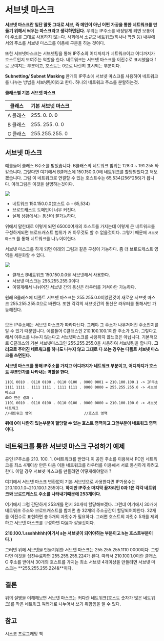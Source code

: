 # 서브넷 마스크

**서브넷 마스크란 일단 말뜻 그대로 서브, 즉 메인이 아닌 어떤 가공을 통한 네트워크를 만들기 위해서 씌우는 마스크라고 생각하면된다.** 우리는 IP주소를 배정받게 되면 보통이 이 주소를 그대로 사용하지 않는다. 사회에서 소규모 네트워크(회사나 학원 등) 내부에서의 주소를 서브넷 마스크를 이용해 구분을 하는 것이다.

또한 서브넷마스크는 서브넷팅을 통해 IP주소의 어디까지가 네트워크이고 어디까지가 호스트인지 보여주는 역할을 한다. 네트워크는 서브넷 마스크를 이진수로 표시했을때 1로 보여지는 부분이고, 호스트는 0으로 나란히 표시되는 부분이다. 


**Subnetting/ Subnet Masking**
한개의 IP주소에 서브넷 마스크를 사용하여 네트워크를 나누는 방법을 서브넷팅이라고 한다. 하나의 네트워크 주소를 분할하는것.

**클래스별 기본 서브넷 마스크**

|클래스|기본 서브넷 마스크|
|-|-|
| A 클래스 | 255. 0. 0. 0 |
| B 클래스| 255. 255. 0. 0 |
| C 클래스| 255.255.255. 0 |


## 서브넷 마스크
예를들어 클래스 B주소를 받았습니다. B클래스의 네트워크 범위는 128.0 ~ 191.255 와 같습니다. 그렇다면 여기에서 B클래스에 150.150.0.0에 네트워크를 할당받았다고 해보겠습니다. 그럼 이 네트워크로 연결할 수 있는 호스트수는 65,534(256*256)가 됩니다. 아래그림은 이것을 설명하는것이다.

![](https://i.imgur.com/68O01Cd.png)

* 네트워크 150.150.0.0(호스트 수 - 65,534)
* 브로드캐스트 도메인이 너무 커진다.
* 실제 상황에서는 통신이 불가능하다.

위에서 말한대로 이렇게 되면 65000여개의 호스트를 가지는데 이렇게 큰 네트워크를 구성하게되면 브로드캐스트 범위가 커 아무것도 할 수 없을것이다. 그렇기 때문에 `서브넷마스크` 를 통해 네트워크를 나누어야한다.


서브넷 마스크를 하게 되면 아래의 그림과 같은 구성이 가능하다. 좀 더 브로드캐스트 영역을 세분화할 수 있다.

![](https://i.imgur.com/1otYoVo.png)
* 클래스 B네트워크 150.150.0.0을 서브넷해서 사용한다.
* 서브넷 마스크는 255.255.255.0이다
* 이렇게해서 나뉘어진 서브넷 간의 통신은 라우터를 거쳐야만 가능하다.

원래 B클래스에 디폴트 서브넷 마스크는 255.255.0.0이었던것이 새로운 서브넷 마스크 255.255.255.0으로 바뀐다. 또한 각각의 서브넷간의 통신은 라우터를 통해서만 가능해진다. 


##
모든 IP주소에는 서브넷 마스크가 따라다닌다. 그래야 그 주소가 나우저어진 주소인지를 알 수 있기 때문입니다. 예를들어 C클래스인 210.100.100.1이란 주소가 있다. 그렇다고해서 이주소를 나누지 않는다고 서브넷마스크를 사용하지 않느것은 아닙니다. 기본적으로 C클래스의 기본 서브넷마스크인 255.255.255.0을 사용하여 서브넷팅을 합니다. **그러므로 주어진 네트워크를 하나도 나누지 않고 그대로 다 쓰는 경우는 디폴트 서브넷 마스크를 쓰면된다.**

**서브넷 마스크를 통해 IP주소를 가지고 어디까지가 네트워크 부분이고, 어디까지가 호스트 부분인가를 나타내는 역할을 한다.**

```
1101 0010 . 0110 0100 . 0110 0100 . 0000 0001 = 210.100.100.1 -> IP주소
1111 1111 . 1111 1111 . 1111 1111 . 0000 0000 = 255.255.255.0 -> 서브넷 마스크
AND 연산 결과 : 
1101 0010 . 0110 0100 . 0110 0100 . 0000 0000 = 210.100.100.0 -> 서브넷 네트워크
//네트워크 영역                        //호스트 영역
```
**뒤에 0이 나란히 있는부분이 할당할 수 있는 호스트 영역이고 그앞부분이 네트워크 영역이다.** 







## 네트워크를 통한 서브넷 마스크 구성하기 예제
공인 IP주소를 210. 100. 1. 0네트워크를 받았다.이 공인 주소를 이용해서 PC인 네트워크를 최소 4개이상 만든 다음 이들 네트워크를 라우터를 이용해서 서로 통신하게 하려고한다. 이럴 경우 서브넷 마스크를 만들려면 어떻게해야할까 ?


여기에서 서브넷 마스크 변환없이 기본 서브넷으로 사용한다면 IP가용수는 210.100.1.0~210.100.1.255이다. **하지만 IP주소 마지막 끝자리인 0과 1은 각각 네트워크와 브로드캐스트 주소를 나타내기때문에 253개이다.**

여기에서 그럼 간단하게 253개를 먼저 30개씩 할당해보겠다. 그런데 여기에서 30개에 네트워크 주소와 브로드캐스트를 합치면 총 32개의 주소공간이 할당되어야한다. 32개를 이진수로 표현하면 총 5개의 자릿수가 필요하다. 그러면 호스트의 자릿수 5개를 제외하고 서브넷 마스크를 구성하면 다음과 같을것이다.

**210.100.1.ssshhhhh(여기서 s는 서브넷이 되어야하는 부분이고 h는 호스트부분이다.)**

그러면 위에 서브넷을 만들기위한 서브넷 마스크는 255.255.255.1110 0000이다. 그렇다면 이것을 십진수로하면 255.255.255.224가 된다. 따라서 210.100.1.0이란 클래스 C 주소를 받아서 30개의 호스트를 가지는 최소 서브넷 4개이상을 만들려면 서브넷 마스크는 **255.255.255.224&**이다.


## 결론
위의 설명을 이해해보면 서브넷 마스크는 커다란 네트워크(호스트 숫자가 많은 네트워크)를 작은 네트워크 여러개로 나누어서 쓰기 위함임을 알 수 있다.

## 참고
시스코 프로그래밍 책
